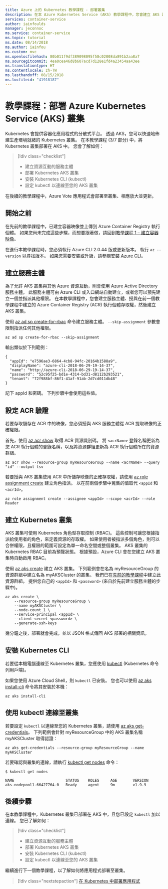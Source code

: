 ```yaml
---
title: Azure 上的 Kubernetes 教學課程 - 部署叢集
description: 在本 Azure Kubernetes Service (AKS) 教學課程中，您會建立 AKS 叢集，並使用 kubectl 連線至 Kubernetes 主要節點。
services: container-service
author: iainfoulds
manager: jeconnoc
ms.service: container-service
ms.topic: tutorial
ms.date: 08/14/2018
ms.author: iainfou
ms.custom: mvc
ms.openlocfilehash: 80b011f9df389098095f58c02008da891b2aa8a7
ms.sourcegitcommit: 4ea0cea46d8b607acd7d128e1fd4a23454aa43ee
ms.translationtype: HT
ms.contentlocale: zh-TW
ms.lasthandoff: 08/15/2018
ms.locfileid: "41918187"
---
```

# <a name="tutorial-deploy-an-azure-kubernetes-service-aks-cluster"></a>教學課程：部署 Azure Kubernetes Service (AKS) 叢集

Kubernetes 會提供容器化應用程式的分散式平台。 透過 AKS，您可以快速地佈建生產環境就緒的 Kubernetes 叢集。 在本教學課程 (3/7 部分) 中，將 Kubernetes 叢集部署在 AKS 中。 您會了解如何：

> [!div class="checklist"]
> * 建立資源互動的服務主體
> * 部署 Kubernetes AKS 叢集
> * 安裝 Kubernetes CLI (kubectl)
> * 設定 kubectl 以連線至您的 AKS 叢集

在後續的教學課程中，Azure Vote 應用程式會部署至叢集、相應放大並更新。

## <a name="before-you-begin"></a>開始之前

在先前的教學課程中，已建立容器映像並上傳到 Azure Container Registry 執行個體。 如果您尚未完成這些步驟，而想要跟著做，請回到[教學課程 1 – 建立容器映像][aks-tutorial-prepare-app]。

在進行本教學課程時，您必須執行 Azure CLI 2.0.44 版或更新版本。 執行 `az --version` 以尋找版本。 如果您需要安裝或升級，請參閱[安裝 Azure CLI][azure-cli-install]。

## <a name="create-a-service-principal"></a>建立服務主體

為了允許 AKS 叢集與其他 Azure 資源互動，則會使用 Azure Active Directory 服務主體。 此服務主體可由 Azure CLI 或入口網站自動建立，或者您可以預先建立一個並指派其他權限。 在本教學課程中，您會建立服務主體、授與在前一個教學課程中建立的 Azure Container Registry (ACR) 執行個體存取權，然後建立 AKS 叢集。

使用 [az ad sp create-for-rbac][] 命令建立服務主體。 `--skip-assignment` 參數會限制指派任何其他權限。

```azurecli
az ad sp create-for-rbac --skip-assignment
```

輸出類似於下列範例：

```
{
  "appId": "e7596ae3-6864-4cb8-94fc-20164b1588a9",
  "displayName": "azure-cli-2018-06-29-19-14-37",
  "name": "http://azure-cli-2018-06-29-19-14-37",
  "password": "52c95f25-bd1e-4314-bd31-d8112b293521",
  "tenant": "72f988bf-86f1-41af-91ab-2d7cd011db48"
}
```

記下 appId 和密碼。 下列步驟中會使用這些值。

## <a name="configure-acr-authentication"></a>設定 ACR 驗證

若要存取儲存在 ACR 中的映像，您必須授與 AKS 服務主體從 ACR 提取映像的正確權限。

首先，使用 [az acr show][] 取得 ACR 資源識別碼。 將 `<acrName>` 登錄名稱更新為您 ACR 執行個體的登錄名稱，以及將資源群組更新為 ACR 執行個體所在的資源群組。

```azurecli
az acr show --resource-group myResourceGroup --name <acrName> --query "id" --output tsv
```

若要授與 AKS 叢集使用 ACR 中所儲存映像的正確存取權，請使用 [az role assignment create][] 建立角色指派。 以在前兩個步驟中蒐集的值取代 `<appId` 和 `<acrId>`。

```azurecli
az role assignment create --assignee <appId> --scope <acrId> --role Reader
```

## <a name="create-a-kubernetes-cluster"></a>建立 Kubernetes 叢集

AKS 叢集可使用 Kubernetes 角色型存取控制 (RBAC)。 這些控制可讓您根據指派給使用者的角色，來定義資源的存取權。 如果使用者被指派多個角色，則可以合併權限，且權限的範圍可設定為單一命名空間或整個叢集。 AKS 叢集的 Kubernetes RBAC 目前為預覽狀態。 根據預設，Azure CLI 會在您建立 AKS 叢集時自動啟用 RBAC。

使用 [az aks create][] 建立 AKS 叢集。 下列範例會在名為 myResourceGroup 的資源群組中建立名為 myAKSCluster 的叢集。 我們已在[先前的教學課程][aks-tutorial-prepare-acr]中建立此資源群組。 提供您自己的 `<appId>` 和 `<password>` (來自於先前建立服務主體的步驟中)。

```azurecli
az aks create \
    --resource-group myResourceGroup \
    --name myAKSCluster \
    --node-count 1 \
    --service-principal <appId> \
    --client-secret <password> \
    --generate-ssh-keys
```

幾分鐘之後，部署就會完成，並以 JSON 格式傳回 AKS 部署的相關資訊。

## <a name="install-the-kubernetes-cli"></a>安裝 Kubernetes CLI

若要從本機電腦連線至 Kubernetes 叢集，您應使用 [kubectl][kubectl] (Kubernetes 命令列用戶端)。

如果您使用 Azure Cloud Shell，則 `kubectl` 已安裝。 您也可以使用 [az aks install-cli][] 命令將其安裝於本機：

```azurecli
az aks install-cli
```

## <a name="connect-to-cluster-using-kubectl"></a>使用 kubectl 連線至叢集

若要設定 `kubectl` 以連線至您的 Kubernetes 叢集，請使用 [az aks get-credentials][]。 下列範例會針對 myResourceGroup 中的 AKS 叢集名稱 myAKSCluster 取得認證：

```azurecli
az aks get-credentials --resource-group myResourceGroup --name myAKSCluster
```

若要確認與叢集的連線，請執行 [kubectl get nodes][kubectl-get] 命令：

```
$ kubectl get nodes

NAME                       STATUS    ROLES     AGE       VERSION
aks-nodepool1-66427764-0   Ready     agent     9m        v1.9.9
```

## <a name="next-steps"></a>後續步驟

在本教學課程中，Kubernetes 叢集已部署在 AKS 中，且您已設定 `kubectl` 加以連線。 您已了解如何︰

> [!div class="checklist"]
> * 建立資源互動的服務主體
> * 部署 Kubernetes AKS 叢集
> * 安裝 Kubernetes CLI (kubectl)
> * 設定 kubectl 以連線至您的 AKS 叢集

繼續進行下一個教學課程，以了解如何將應用程式部署至叢集。

> [!div class="nextstepaction"]
> [在 Kubernetes 中部署應用程式][aks-tutorial-deploy-app]

<!-- LINKS - external -->
[kubectl]: https://kubernetes.io/docs/user-guide/kubectl/
[kubectl-get]: https://kubernetes.io/docs/reference/generated/kubectl/kubectl-commands#get

<!-- LINKS - internal -->
[aks-tutorial-deploy-app]: ./tutorial-kubernetes-deploy-application.md
[aks-tutorial-prepare-acr]: ./tutorial-kubernetes-prepare-acr.md
[aks-tutorial-prepare-app]: ./tutorial-kubernetes-prepare-app.md
[az ad sp create-for-rbac]: /cli/azure/ad/sp#az-ad-sp-create-for-rbac
[az acr show]: /cli/azure/acr#az-acr-show
[az role assignment create]: /cli/azure/role/assignment#az-role-assignment-create
[az aks create]: /cli/azure/aks#az-aks-create
[az aks install-cli]: /cli/azure/aks#az-aks-install-cli
[az aks get-credentials]: /cli/azure/aks#az-aks-get-credentials
[azure-cli-install]: /cli/azure/install-azure-cli
